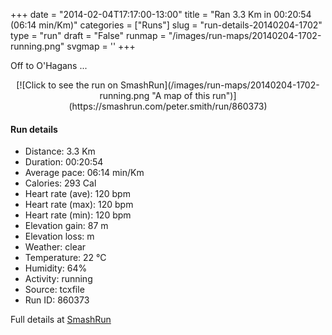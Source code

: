 +++
date = "2014-02-04T17:17:00-13:00"
title = "Ran 3.3 Km in 00:20:54 (06:14 min/Km)"
categories = ["Runs"]
slug = "run-details-20140204-1702"
type = "run"
draft = "False"
runmap = "/images/run-maps/20140204-1702-running.png"
svgmap = '<polyline points="14 100, 18 94, 26 96, 35 82, 40 77, 41 77, 79 42, 86 34, 86 28, 79 24, 78 21, 77 20, 73 15, 73 10, 70 8, 36 0">'
+++

Off to O'Hagans ...

<!--more-->

<center>
[![Click to see the run on SmashRun](/images/run-maps/20140204-1702-running.png "A map of this run")](https://smashrun.com/peter.smith/run/860373)
</center>

#### Run details

* Distance: 3.3 Km
* Duration: 00:20:54
* Average pace: 06:14 min/Km
* Calories: 293 Cal
* Heart rate (ave): 120 bpm
* Heart rate (max): 120 bpm
* Heart rate (min): 120 bpm
* Elevation gain: 87 m
* Elevation loss:  m
* Weather: clear
* Temperature: 22 &deg;C
* Humidity: 64%
* Activity: running
* Source: tcxfile
* Run ID: 860373

Full details at [SmashRun](https://smashrun.com/peter.smith/run/860373)